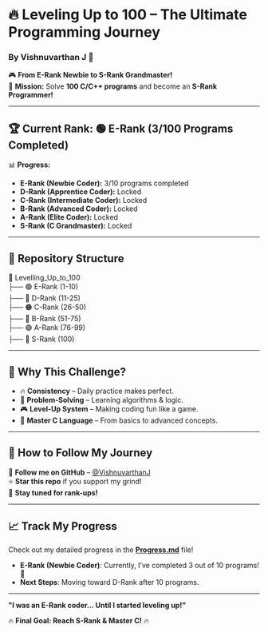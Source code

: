 # **🔥 Leveling Up to 100 – The Ultimate Programming Journey**
### **By Vishnuvarthan J** 🚀

🎮 **From E-Rank Newbie to S-Rank Grandmaster!**  
🚀 **Mission:** Solve **100 C/C++ programs** and become an **S-Rank Programmer!**  

---

## **🏆 Current Rank: 🟢 E-Rank (3/100 Programs Completed)**  
📊 **Progress:**  
- **E-Rank (Newbie Coder):** 3/10 programs completed  
- **D-Rank (Apprentice Coder):** Locked  
- **C-Rank (Intermediate Coder):** Locked  
- **B-Rank (Advanced Coder):** Locked  
- **A-Rank (Elite Coder):** Locked  
- **S-Rank (C Grandmaster):** Locked  

---

## **📂 Repository Structure**
📂 Levelling_Up_to_100  
 ├── 🟢 E-Rank (1-10)  
 ├── 🔵 D-Rank (11-25)  
 ├── 🟠 C-Rank (26-50)  
 ├── 🔴 B-Rank (51-75)  
 ├── 🟣 A-Rank (76-99)  
 ├── 🖤 S-Rank (100)  

---

## **🎯 Why This Challenge?**
- 🔥 **Consistency** – Daily practice makes perfect.  
- 🧠 **Problem-Solving** – Learning algorithms & logic.  
- 🎮 **Level-Up System** – Making coding fun like a game.  
- 🚀 **Master C Language** – From basics to advanced concepts.  

---

## **🚀 How to Follow My Journey**  
📢 **Follow me on GitHub** – [@VishnuvarthanJ](https://github.com/your-username)  
⭐ **Star this repo** if you support my grind!  
📌 **Stay tuned for rank-ups!**  

---

## **📈 Track My Progress**
Check out my detailed progress in the **[Progress.md](Progress.md)** file!  
- **E-Rank (Newbie Coder)**: Currently, I’ve completed 3 out of 10 programs! 🎉  
- **Next Steps**: Moving toward D-Rank after 10 programs.  

---

**"I was an E-Rank coder… Until I started leveling up!"**  

🔥 **Final Goal: Reach S-Rank & Master C!** 🔥
